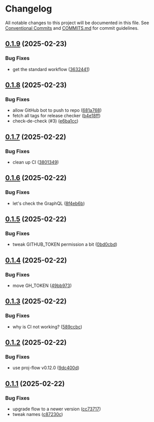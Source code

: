# Changelog

All notable changes to this project will be documented in this file. See [Conventional Commits](https://www.conventionalcommits.org/en/v1.0.0/) and [COMMITS.md](COMMITS.md) for commit guidelines.

## [0.1.9](https://github.com/mzdun/tester/compare/v0.1.8...v0.1.9) (2025-02-23)

### Bug Fixes

- get the standard workflow ([3632441](https://github.com/mzdun/tester/commit/3632441b93126e05332b19b2659c6c4d432e37f0))

## [0.1.8](https://github.com/mzdun/tester/compare/v0.1.7...v0.1.8) (2025-02-23)

### Bug Fixes

- allow GitHub bot to push to repo ([681a768](https://github.com/mzdun/tester/commit/681a768c94ad4beae751f8be28504605db31d0fe))
- fetch all tags for release checker ([b4e18ff](https://github.com/mzdun/tester/commit/b4e18ff03a88cf2973093e10749ea5a046535037))
- check-de-check (#3) ([e6ba1cc](https://github.com/mzdun/tester/commit/e6ba1cc1c82ec5c5793dce541f322e286340c394))

## [0.1.7](https://github.com/mzdun/tester/compare/v0.1.6...v0.1.7) (2025-02-22)

### Bug Fixes

- clean up CI ([3801349](https://github.com/mzdun/tester/commit/38013491d1ab0bcd14cdfeafb807f677b9183250))

## [0.1.6](https://github.com/mzdun/tester/compare/v0.1.5...v0.1.6) (2025-02-22)

### Bug Fixes

- let's check the GraphQL ([8f4eb6b](https://github.com/mzdun/tester/commit/8f4eb6b01a0eb64e4210140665565a42d4a58aea))

## [0.1.5](https://github.com/mzdun/tester/compare/v0.1.4...v0.1.5) (2025-02-22)

### Bug Fixes

- tweak GITHUB_TOKEN permission a bit ([0bd0cbd](https://github.com/mzdun/tester/commit/0bd0cbd5b3aff5d4e04e650d7e373f6d0fe37fe4))

## [0.1.4](https://github.com/mzdun/tester/compare/v0.1.3...v0.1.4) (2025-02-22)

### Bug Fixes

- move GH_TOKEN ([49bb973](https://github.com/mzdun/tester/commit/49bb9738e70124e6a66dd89c3c07861b02f1ba27))

## [0.1.3](https://github.com/mzdun/tester/compare/v0.1.2...v0.1.3) (2025-02-22)

### Bug Fixes

- why is CI not working? ([589ccbc](https://github.com/mzdun/tester/commit/589ccbcfc5ebeaeac2a757ed23774bbbe0a6b659))

## [0.1.2](https://github.com/mzdun/tester/compare/v0.1.1...v0.1.2) (2025-02-22)

### Bug Fixes

- use proj-flow v0.12.0 ([9dc400d](https://github.com/mzdun/tester/commit/9dc400d7887e3961ad717e7ac426bbd6e082b75b))

## [0.1.1](https://github.com/mzdun/tester/commits/v0.1.1) (2025-02-22)

### Bug Fixes

- upgrade flow to a newer version ([cc73717](https://github.com/mzdun/tester/commit/cc7371728a1b0052c4608d9cecd15e04c5dee5cd))
- tweak names ([c87230c](https://github.com/mzdun/tester/commit/c87230c1c198654337a0b196f73fb344bc11ec05))
